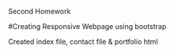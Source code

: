 Second Homework

#Creating Responsive Webpage using bootstrap 

Created index file, contact file & portfolio html